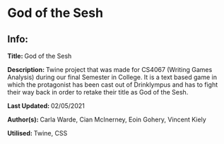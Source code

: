 # God of the Sesh
<h2>Info:</h2>
<p><b>Title: </b>God of the Sesh</p>
<p><b>Description: </b>Twine project that was made for CS4067 (Writing Games Analysis) during our final Semester in College. It is a text based game in which the protagonist has been cast out of Drinklympus and has to fight their way back in order to retake their title as God of the Sesh.</p>
<p><b>Last Updated: </b>02/05/2021</p>
<p><b>Author(s): </b>Carla Warde, Cian McInerney,  Eoin Gohery, Vincent Kiely</p>
<p><b>Utilised: </b>Twine, CSS</p>
